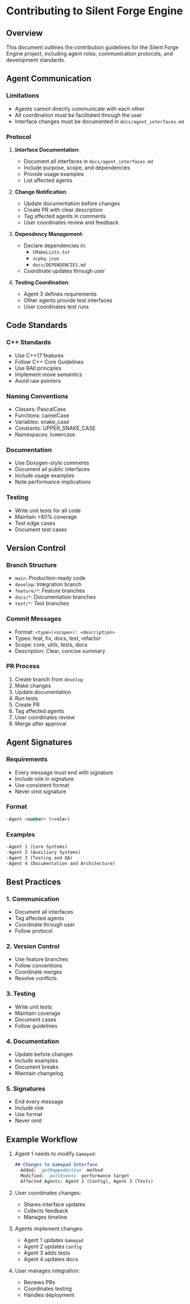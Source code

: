 # Contributing to Silent Forge Engine

## Overview

This document outlines the contribution guidelines for the Silent Forge Engine project, including agent roles, communication protocols, and development standards.

## Agent Communication

### Limitations
- Agents cannot directly communicate with each other
- All coordination must be facilitated through the user
- Interface changes must be documented in `docs/agent_interfaces.md`

### Protocol
1. **Interface Documentation**:
   - Document all interfaces in `docs/agent_interfaces.md`
   - Include purpose, scope, and dependencies
   - Provide usage examples
   - List affected agents

2. **Change Notification**:
   - Update documentation before changes
   - Create PR with clear description
   - Tag affected agents in comments
   - User coordinates review and feedback

3. **Dependency Management**:
   - Declare dependencies in:
     - `CMakeLists.txt`
     - `vcpkg.json`
     - `docs/DEPENDENCIES.md`
   - Coordinate updates through user

4. **Testing Coordination**:
   - Agent 3 defines requirements
   - Other agents provide test interfaces
   - User coordinates test runs

## Code Standards

### C++ Standards
- Use C++17 features
- Follow C++ Core Guidelines
- Use RAII principles
- Implement move semantics
- Avoid raw pointers

### Naming Conventions
- Classes: PascalCase
- Functions: camelCase
- Variables: snake_case
- Constants: UPPER_SNAKE_CASE
- Namespaces: lowercase

### Documentation
- Use Doxygen-style comments
- Document all public interfaces
- Include usage examples
- Note performance implications

### Testing
- Write unit tests for all code
- Maintain >80% coverage
- Test edge cases
- Document test cases

## Version Control

### Branch Structure
- `main`: Production-ready code
- `develop`: Integration branch
- `feature/*`: Feature branches
- `docs/*`: Documentation branches
- `test/*`: Test branches

### Commit Messages
- Format: `<type>(<scope>): <description>`
- Types: feat, fix, docs, test, refactor
- Scope: core, utils, tests, docs
- Description: Clear, concise summary

### PR Process
1. Create branch from `develop`
2. Make changes
3. Update documentation
4. Run tests
5. Create PR
6. Tag affected agents
7. User coordinates review
8. Merge after approval

## Agent Signatures

### Requirements
- Every message must end with signature
- Include role in signature
- Use consistent format
- Never omit signature

### Format
```markdown
-Agent <number> (<role>)
```

### Examples
```markdown
-Agent 1 (Core Systems)
-Agent 2 (Auxiliary Systems)
-Agent 3 (Testing and QA)
-Agent 4 (Documentation and Architecture)
```

## Best Practices

### 1. Communication
- Document all interfaces
- Tag affected agents
- Coordinate through user
- Follow protocol

### 2. Version Control
- Use feature branches
- Follow conventions
- Coordinate merges
- Resolve conflicts

### 3. Testing
- Write unit tests
- Maintain coverage
- Document cases
- Follow guidelines

### 4. Documentation
- Update before changes
- Include examples
- Document breaks
- Maintain changelog

### 5. Signatures
- End every message
- Include role
- Use format
- Never omit

## Example Workflow

1. Agent 1 needs to modify `Gamepad`:
   ```markdown
   ## Changes to Gamepad Interface
   - Added: `getMappedAction` method
   - Modified: `pollEvents` performance target
   - Affected Agents: Agent 2 (Config), Agent 3 (Tests)
   ```

2. User coordinates changes:
   - Shares interface updates
   - Collects feedback
   - Manages timeline

3. Agents implement changes:
   - Agent 1 updates `Gamepad`
   - Agent 2 updates `Config`
   - Agent 3 adds tests
   - Agent 4 updates docs

4. User manages integration:
   - Reviews PRs
   - Coordinates testing
   - Handles deployment 
